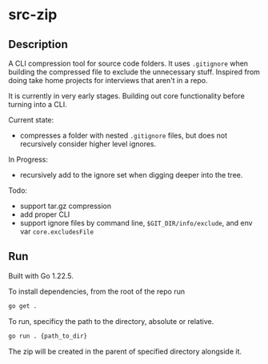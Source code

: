 # src-zip

## Description

A CLI compression tool for source code folders. It uses `.gitignore` when building the compressed file to exclude the unnecessary stuff. Inspired from doing take home projects for interviews that aren't in a repo.

It is currently in very early stages. Building out core functionality before turning into a CLI.

Current state:
- compresses a folder with nested `.gitignore` files, but does not recursively consider higher level ignores.

In Progress:
- recursively add to the ignore set when digging deeper into the tree.

Todo:
- support tar.gz compression
- add proper CLI
- support ignore files by command line, `$GIT_DIR/info/exclude`, and env var `core.excludesFile`

## Run

Built with Go 1.22.5.

To install dependencies, from the root of the repo run
```sh
go get . 
```

To run, specificy the path to the directory, absolute or relative.
```sh
go run . {path_to_dir}
```

The zip will be created in the parent of specified directory alongside it.